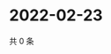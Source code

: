 # 2022-02-23

共 0 条

<!-- BEGIN WEIBO -->
<!-- 最后更新时间 Wed Feb 23 2022 20:07:22 GMT+0800 (China Standard Time) -->

<!-- END WEIBO -->
